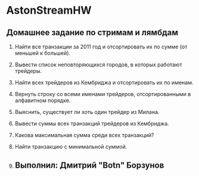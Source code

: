 # AstonStreamHW

## Домашнее задание по стримам и лямбдам

1. Найти все транзакции за 2011 год и отсортировать их по сумме (от меньшей
к большей).
2. Вывести список неповторяющихся городов, в которых работают трейдеры.
3. Найти всех трейдеров из Кембриджа и отсортировать их по именам.
4. Вернуть строку со всеми именами трейдеров, отсортированными в алфавитном
порядке.
5. Выяснить, существует ли хоть один трейдер из Милана.
6. Вывести суммы всех транзакций трейдеров из Кембриджа.
7. Какова максимальная сумма среди всех транзакций?
8. Найти транзакцию с минимальной суммой.

9. ## Выполнил: Дмитрий "Botn" Борзунов
